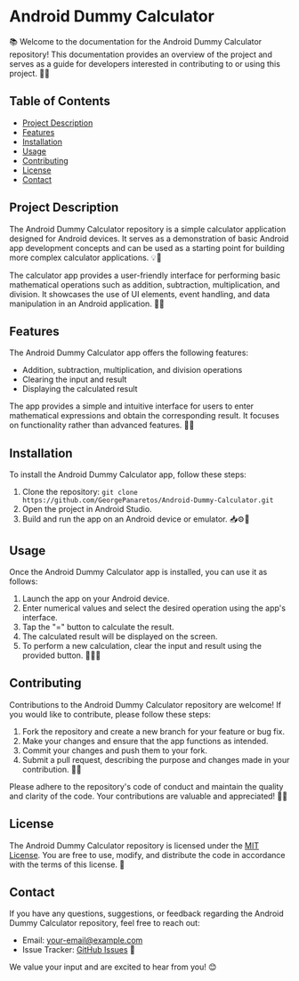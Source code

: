 # Android Dummy Calculator

📚 Welcome to the documentation for the Android Dummy Calculator repository! This documentation provides an overview of the project and serves as a guide for developers interested in contributing to or using this project. 🚀📱

## Table of Contents

- [Project Description](#project-description)
- [Features](#features)
- [Installation](#installation)
- [Usage](#usage)
- [Contributing](#contributing)
- [License](#license)
- [Contact](#contact)

## Project Description

The Android Dummy Calculator repository is a simple calculator application designed for Android devices. It serves as a demonstration of basic Android app development concepts and can be used as a starting point for building more complex calculator applications. 💡📱

The calculator app provides a user-friendly interface for performing basic mathematical operations such as addition, subtraction, multiplication, and division. It showcases the use of UI elements, event handling, and data manipulation in an Android application. 🧮✨

## Features

The Android Dummy Calculator app offers the following features:

- Addition, subtraction, multiplication, and division operations
- Clearing the input and result
- Displaying the calculated result

The app provides a simple and intuitive interface for users to enter mathematical expressions and obtain the corresponding result. It focuses on functionality rather than advanced features. 🧮📱

## Installation

To install the Android Dummy Calculator app, follow these steps:

1. Clone the repository: `git clone https://github.com/GeorgePanaretos/Android-Dummy-Calculator.git`
2. Open the project in Android Studio.
3. Build and run the app on an Android device or emulator. 📥⚙️📱

## Usage

Once the Android Dummy Calculator app is installed, you can use it as follows:

1. Launch the app on your Android device.
2. Enter numerical values and select the desired operation using the app's interface.
3. Tap the "=" button to calculate the result.
4. The calculated result will be displayed on the screen.
5. To perform a new calculation, clear the input and result using the provided button. 📱🔢🧮

## Contributing

Contributions to the Android Dummy Calculator repository are welcome! If you would like to contribute, please follow these steps:

1. Fork the repository and create a new branch for your feature or bug fix.
2. Make your changes and ensure that the app functions as intended.
3. Commit your changes and push them to your fork.
4. Submit a pull request, describing the purpose and changes made in your contribution. 🚀🔧

Please adhere to the repository's code of conduct and maintain the quality and clarity of the code. Your contributions are valuable and appreciated! 💪✨

## License

The Android Dummy Calculator repository is licensed under the [MIT License](LICENSE). You are free to use, modify, and distribute the code in accordance with the terms of this license. 📜

## Contact

If you have any questions, suggestions, or feedback regarding the Android Dummy Calculator repository, feel free to reach out:

- Email: [your-email@example.com](mailto:your-email@example.com)
- Issue Tracker: [GitHub Issues](https://github.com/GeorgePanaretos/Android-Dummy-Calculator/issues) 📮

We value your input and are excited to hear from you! 😊
